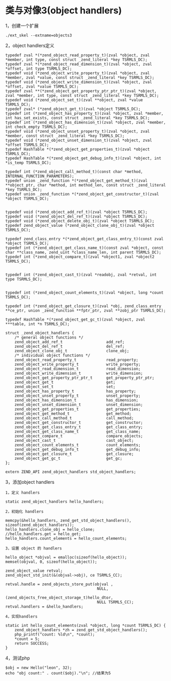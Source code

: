 # 类与对像3(object handlers)

1，创建一个扩展
	
	./ext_skel --extname=objects3
	
2，object handlers定义


	typedef zval *(*zend_object_read_property_t)(zval *object, zval *member, int type, const struct _zend_literal *key TSRMLS_DC);
	typedef zval *(*zend_object_read_dimension_t)(zval *object, zval *offset, int type TSRMLS_DC);
	typedef void (*zend_object_write_property_t)(zval *object, zval *member, zval *value, const struct _zend_literal *key TSRMLS_DC);
	typedef void (*zend_object_write_dimension_t)(zval *object, zval *offset, zval *value TSRMLS_DC);
	typedef zval **(*zend_object_get_property_ptr_ptr_t)(zval *object, zval *member, int type, const struct _zend_literal *key TSRMLS_DC);
	typedef void (*zend_object_set_t)(zval **object, zval *value TSRMLS_DC);
	typedef zval* (*zend_object_get_t)(zval *object TSRMLS_DC);
	typedef int (*zend_object_has_property_t)(zval *object, zval *member, int has_set_exists, const struct _zend_literal *key TSRMLS_DC);
	typedef int (*zend_object_has_dimension_t)(zval *object, zval *member, int check_empty TSRMLS_DC);
	typedef void (*zend_object_unset_property_t)(zval *object, zval *member, const struct _zend_literal *key TSRMLS_DC);
	typedef void (*zend_object_unset_dimension_t)(zval *object, zval *offset TSRMLS_DC);
	typedef HashTable *(*zend_object_get_properties_t)(zval *object TSRMLS_DC);
	typedef HashTable *(*zend_object_get_debug_info_t)(zval *object, int *is_temp TSRMLS_DC);

	typedef int (*zend_object_call_method_t)(const char *method, INTERNAL_FUNCTION_PARAMETERS);
	typedef union _zend_function *(*zend_object_get_method_t)(zval **object_ptr, char *method, int method_len, const struct _zend_literal *key TSRMLS_DC);
	typedef union _zend_function *(*zend_object_get_constructor_t)(zval *object TSRMLS_DC);


	typedef void (*zend_object_add_ref_t)(zval *object TSRMLS_DC);
	typedef void (*zend_object_del_ref_t)(zval *object TSRMLS_DC);
	typedef void (*zend_object_delete_obj_t)(zval *object TSRMLS_DC);
	typedef zend_object_value (*zend_object_clone_obj_t)(zval *object TSRMLS_DC);

	typedef zend_class_entry *(*zend_object_get_class_entry_t)(const zval *object TSRMLS_DC);
	typedef int (*zend_object_get_class_name_t)(const zval *object, const char **class_name, zend_uint *class_name_len, int parent TSRMLS_DC);
	typedef int (*zend_object_compare_t)(zval *object1, zval *object2 TSRMLS_DC);


	typedef int (*zend_object_cast_t)(zval *readobj, zval *retval, int type TSRMLS_DC);


	typedef int (*zend_object_count_elements_t)(zval *object, long *count TSRMLS_DC);

	typedef int (*zend_object_get_closure_t)(zval *obj, zend_class_entry **ce_ptr, union _zend_function **fptr_ptr, zval **zobj_ptr TSRMLS_DC);

	typedef HashTable *(*zend_object_get_gc_t)(zval *object, zval ***table, int *n TSRMLS_DC);

	struct _zend_object_handlers {
		/* general object functions */
		zend_object_add_ref_t					add_ref;
		zend_object_del_ref_t					del_ref;
		zend_object_clone_obj_t					clone_obj;
		/* individual object functions */
		zend_object_read_property_t				read_property;
		zend_object_write_property_t			write_property;
		zend_object_read_dimension_t			read_dimension;
		zend_object_write_dimension_t			write_dimension;
		zend_object_get_property_ptr_ptr_t		get_property_ptr_ptr;
		zend_object_get_t						get;
		zend_object_set_t						set;
		zend_object_has_property_t				has_property;
		zend_object_unset_property_t			unset_property;
		zend_object_has_dimension_t				has_dimension;
		zend_object_unset_dimension_t			unset_dimension;
		zend_object_get_properties_t			get_properties;
		zend_object_get_method_t				get_method;
		zend_object_call_method_t				call_method;
		zend_object_get_constructor_t			get_constructor;
		zend_object_get_class_entry_t			get_class_entry;
		zend_object_get_class_name_t			get_class_name;
		zend_object_compare_t					compare_objects;
		zend_object_cast_t						cast_object;
		zend_object_count_elements_t			count_elements;
		zend_object_get_debug_info_t			get_debug_info;
		zend_object_get_closure_t				get_closure;
		zend_object_get_gc_t					get_gc;
	};

	extern ZEND_API zend_object_handlers std_object_handlers;
	
	
3，添加object handlers

	1，定义 handlers
	
	static zend_object_handlers hello_handlers;

	2，初始化 handlers
	
	memcpy(&hello_handlers, zend_get_std_object_handlers(), sizeof(zend_object_handlers));
    hello_handlers.clone_obj = hello_clone;
    //hello_handlers.get = hello_get;
    hello_handlers.count_elements = hello_count_elements;
    
    3，设置 object 的 handlers
    
    hello_object *objval = emalloc(sizeof(hello_object));
    memset(objval, 0, sizeof(hello_object));

    zend_object_value retval;
    zend_object_std_init(&(objval->obj), ce TSRMLS_CC);

    retval.handle = zend_objects_store_put(objval , 
                                            NULL, 
                                            (zend_objects_free_object_storage_t)hello_dtor, 
                                            NULL TSRMLS_CC);
    retval.handlers = &hello_handlers;
    	
    4，实现handlers
    
    static int hello_count_elements(zval *object, long *count TSRMLS_DC) {
    	zend_object_handlers *zh = zend_get_std_object_handlers();
    	php_printf("count: %ld\n", *count);
    	*count = 5;
    	return SUCCESS;
	}
	
	
4，测试php
	
	$obj = new Hello("leon", 32);
	echo "obj count:" . count($obj)."\n"; //结果为5
	
	